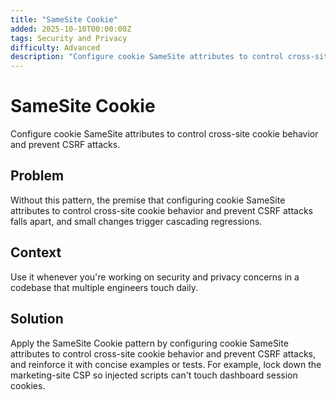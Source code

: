 ```yaml
---
title: "SameSite Cookie"
added: 2025-10-10T00:00:00Z
tags: Security and Privacy
difficulty: Advanced
description: "Configure cookie SameSite attributes to control cross-site cookie behavior and prevent CSRF attacks."
---
```

# SameSite Cookie

Configure cookie SameSite attributes to control cross-site cookie behavior and prevent CSRF attacks.

## Problem

Without this pattern, the premise that configuring cookie SameSite attributes to control cross-site cookie behavior and prevent CSRF attacks falls apart, and small changes trigger cascading regressions.

## Context

Use it whenever you're working on security and privacy concerns in a codebase that multiple engineers touch daily.

## Solution

Apply the SameSite Cookie pattern by configuring cookie SameSite attributes to control cross-site cookie behavior and prevent CSRF attacks, and reinforce it with concise examples or tests. For example, lock down the marketing-site CSP so injected scripts can't touch dashboard session cookies.
